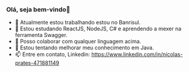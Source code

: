 ### Olá, seja bem-vindo👋

- 🔭 Atualmente estou trabalhando estou no Banrisul.
- 🌱 Estou estudando ReactJS, NodeJS, C# e aprendendo a mexer na ferramenta Swagger.
- 👯 Posso colaborar com qualquer linguagem acima.
- 🤔 Estou tentando melhorar meu conhecimento em Java.
- 📫 Entre em contato, Linkedin: https://www.linkedin.com/in/nícolas-prates-471881149


